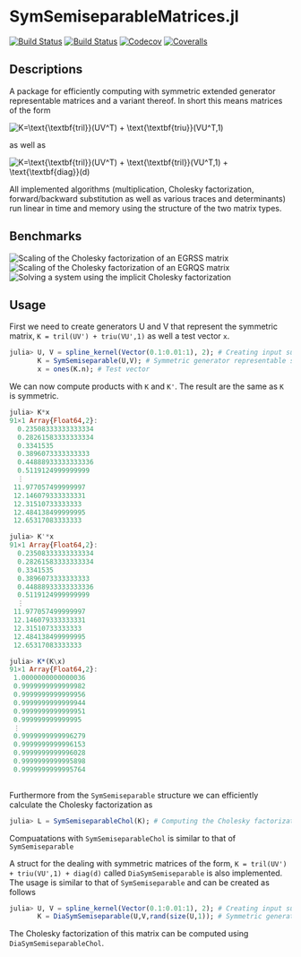 # SymSemiseparableMatrices.jl

[![Build Status](https://travis-ci.com/mipals/SymSemiseparableMatrices.jl.svg?branch=master)](https://travis-ci.com/mipals/SymSemiseparableMatrices.jl)
[![Build Status](https://ci.appveyor.com/api/projects/status/github/mipals/SymSemiseparableMatrices.jl?svg=true)](https://ci.appveyor.com/project/mipals/SymSemiseparableMatrices-jl)
[![Codecov](https://codecov.io/gh/mipals/SymSemiseparableMatrices.jl/branch/master/graph/badge.svg)](https://codecov.io/gh/mipals/SymSemiseparableMatrices.jl)
[![Coveralls](https://coveralls.io/repos/github/mipals/SymSemiseparableMatrices.jl/badge.svg?branch=master)](https://coveralls.io/github/mipals/SymSemiseparableMatrices.jl?branch=master)

## Descriptions
A package for efficiently computing with symmetric extended generator representable matrices and a variant thereof. In short this means matrices of the form

<img src="https://latex.codecogs.com/svg.latex?\dpi{100}&space;K=\text{\textbf{tril}}(UV^T)&space;&plus;&space;\text{\textbf{triu}}(VU^T,1)" title="K=\text{\textbf{tril}}(UV^T) + \text{\textbf{triu}}(VU^T,1)" />

as well as

<img src="https://latex.codecogs.com/svg.latex?\dpi{100}&space;K=\text{\textbf{tril}}(UV^T)&space;&plus;&space;\text{\textbf{tril}}(VU^T,1)&space;&plus;&space;\text{\textbf{diag}}(d)" title="K=\text{\textbf{tril}}(UV^T) + \text{\textbf{tril}}(VU^T,1) + \text{\textbf{diag}}(d)" />

All implemented algorithms (multiplication, Cholesky factorization, forward/backward substitution as well as various traces and determinants) run linear in time and memory using the structure of the two matrix types.

## Benchmarks
![Scaling of the Cholesky factorization of an EGRSS matrix](https://i.imgur.com/NFqfreO.png)
![Scaling of the Cholesky factorization of an EGRQS matrix](https://i.imgur.com/IuupJSP.png)
![Solving a system using the implicit Cholesky factorization](https://i.imgur.com/mYBNTSr.png)

## Usage
First we need to create generators U and V that represent the symmetric matrix, ```K = tril(UV') + triu(VU',1)``` as well a test vector ```x```.
```julia
julia> U, V = spline_kernel(Vector(0.1:0.01:1), 2); # Creating input such that K is positive definite
       K = SymSemiseparable(U,V); # Symmetric generator representable semiseparable matrix
       x = ones(K.n); # Test vector
```
We can now compute products with ```K``` and ```K'```. The result are the same as ```K``` is symmetric.
```julia
julia> K*x
91×1 Array{Float64,2}:
  0.23508333333333334
  0.28261583333333334
  0.3341535          
  0.3896073333333333 
  0.44888933333333336
  0.5119124999999999 
  ⋮                  
 11.977057499999997  
 12.146079333333331  
 12.31510733333333   
 12.484138499999995  
 12.65317083333333 

julia> K'*x
91×1 Array{Float64,2}:
  0.23508333333333334
  0.28261583333333334
  0.3341535          
  0.3896073333333333 
  0.44888933333333336
  0.5119124999999999 
  ⋮                  
 11.977057499999997  
 12.146079333333331  
 12.31510733333333   
 12.484138499999995  
 12.65317083333333  

julia> K*(K\x)
91×1 Array{Float64,2}:
 1.0000000000000036
 0.9999999999999982
 0.9999999999999956
 0.9999999999999944
 0.9999999999999951
 0.999999999999995 
 ⋮                 
 0.9999999999996279
 0.9999999999996153
 0.9999999999996028
 0.9999999999995898
 0.9999999999995764
 
```

Furthermore from the ```SymSemiseparable``` structure we can efficiently calculate the Cholesky factorization as
```julia 
julia> L = SymSemiseparableChol(K); # Computing the Cholesky factorization of K
```

Compuatations with ```SymSemiseparableChol``` is similar to that of ```SymSemiseparable```

A struct for the dealing with symmetric matrices of the form, ```K = tril(UV') + triu(VU',1) + diag(d)``` called ```DiaSymSemiseparable``` is also implemented. The usage is similar to that of ```SymSemiseparable``` and can be created as follows
```julia
julia> U, V = spline_kernel(Vector(0.1:0.01:1), 2); # Creating input such that K is positive definite
       K = DiaSymSemiseparable(U,V,rand(size(U,1)); # Symmetric generator representable semiseparable matrix + diagonal
```
The Cholesky factorization of this matrix can be computed using ```DiaSymSemiseparableChol```.
